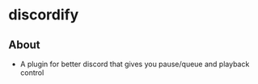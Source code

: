 # discordify

## About

-   A plugin for better discord that gives you pause/queue and playback control
